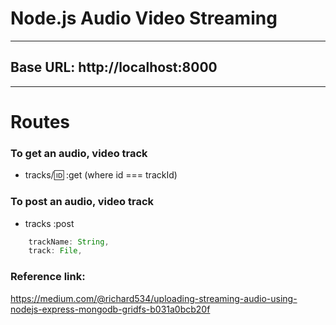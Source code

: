 # Node.js Audio Video Streaming

---

## Base URL: http://localhost:8000

---

# Routes

### To get an audio, video track

- tracks/:id: :get (where id === trackId)

### To post an audio, video track

- tracks :post

```js
    trackName: String,
    track: File,
```

### Reference link:

https://medium.com/@richard534/uploading-streaming-audio-using-nodejs-express-mongodb-gridfs-b031a0bcb20f

